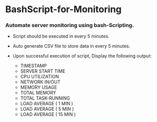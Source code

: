 # BashScript-for-Monitoring

### Automate server monitoring using bash-Scripting.

- Script should be executed in every 5 minutes.
- Auto generate CSV file to store data in every 5 minutes. 
- Upon successful execution of script, Display the following output:
  
   - TIMESTAMP
   - SERVER START TIME
   - CPU UTILIZATION
   - NETWORK IN/OUT
   - MEMORY USAGE
   - TOTAL MEMORY
   - TOTAL TASK-RUNNING
   - LOAD AVERAGE ( 1 MIN )
   - LOAD AVERAGE ( 5 MIN )
   - LOAD AVERAGE ( 15 MIN )
